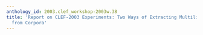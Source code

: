 ```yaml
---
anthology_id: 2003.clef_workshop-2003w.38
title: 'Report on CLEF-2003 Experiments: Two Ways of Extracting Multilingual Resources
  from Corpora'
---
```

